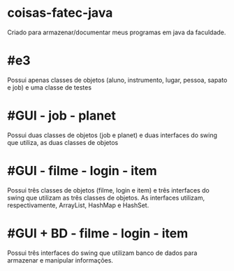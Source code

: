 # coisas-fatec-java

Criado para armazenar/documentar meus programas em java da faculdade.

#e3
==========
Possui apenas classes de objetos (aluno, instrumento, lugar, pessoa, sapato e job) e uma classe de testes

#GUI - job - planet
==========
Possui duas classes de objetos (job e planet) e duas interfaces do swing que utiliza, as duas classes de objetos

#GUI - filme - login - item
==========
Possui três classes de objetos (filme, login e item) e três interfaces do swing que utilizam as três classes de objetos.
As interfaces utilizam, respectivamente, ArrayList, HashMap e HashSet.

#GUI + BD - filme - login - item
==========
Possui três interfaces do swing que utilizam banco de dados para armazenar e manipular informações.



